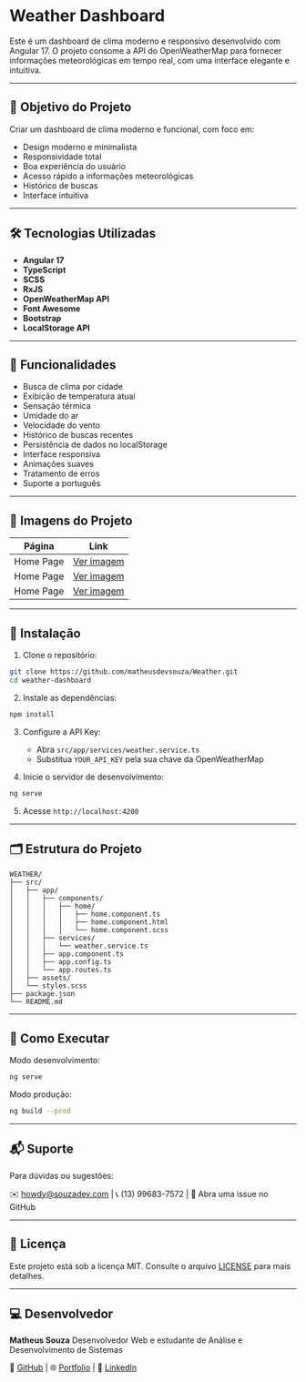 # Weather Dashboard

Este é um dashboard de clima moderno e responsivo desenvolvido com Angular 17. O projeto consome a API do OpenWeatherMap para fornecer informações meteorológicas em tempo real, com uma interface elegante e intuitiva.

---

## 🧠 Objetivo do Projeto

Criar um dashboard de clima moderno e funcional, com foco em:

- Design moderno e minimalista
- Responsividade total
- Boa experiência do usuário
- Acesso rápido a informações meteorológicas
- Histórico de buscas
- Interface intuitiva

---

## 🛠️ Tecnologias Utilizadas

- **Angular 17**
- **TypeScript**
- **SCSS**
- **RxJS**
- **OpenWeatherMap API**
- **Font Awesome**
- **Bootstrap**
- **LocalStorage API**

---

## 🧪 Funcionalidades

- Busca de clima por cidade
- Exibição de temperatura atual
- Sensação térmica
- Umidade do ar
- Velocidade do vento
- Histórico de buscas recentes
- Persistência de dados no localStorage
- Interface responsiva
- Animações suaves
- Tratamento de erros
- Suporte a português

---

## 📸 Imagens do Projeto

| Página        | Link                                                                 |
|---------------|----------------------------------------------------------------------|
| Home Page     | [Ver imagem](http://souzadev.com/wp-content/uploads/2025/05/clima-1.png) |
| Home Page     | [Ver imagem](http://souzadev.com/wp-content/uploads/2025/05/clima-2.png) |
| Home Page     | [Ver imagem](http://souzadev.com/wp-content/uploads/2025/05/clima-3.png) |

---

## 🚀 Instalação

1. Clone o repositório:
```bash
git clone https://github.com/matheusdevsouza/Weather.git
cd weather-dashboard
```

2. Instale as dependências:
```bash
npm install
```

3. Configure a API Key:
   - Abra `src/app/services/weather.service.ts`
   - Substitua `YOUR_API_KEY` pela sua chave da OpenWeatherMap

4. Inicie o servidor de desenvolvimento:
```bash
ng serve
```

5. Acesse `http://localhost:4200`

---

## 🗂️ Estrutura do Projeto
```
WEATHER/
├── src/
│   ├── app/
│   │   ├── components/
│   │   │   ├── home/
│   │   │   │   ├── home.component.ts
│   │   │   │   ├── home.component.html
│   │   │   │   └── home.component.scss
│   │   ├── services/
│   │   │   └── weather.service.ts
│   │   ├── app.component.ts
│   │   ├── app.config.ts
│   │   └── app.routes.ts
│   ├── assets/
│   └── styles.scss
├── package.json
└── README.md
```

---

## 🧪 Como Executar

Modo desenvolvimento:
```bash
ng serve
```

Modo produção:
```bash
ng build --prod
```

---

## 📬 Suporte

Para dúvidas ou sugestões:

✉️ howdy@souzadev.com | 📞 (13) 99683-7572 | 🐛 Abra uma issue no GitHub

---

## 📄 Licença

Este projeto está sob a licença MIT. Consulte o arquivo [LICENSE](LICENSE) para mais detalhes.

---

## 💻 Desenvolvedor

**Matheus Souza**
Desenvolvedor Web e estudante de Análise e Desenvolvimento de Sistemas

🔗 [GitHub](https://github.com/matheusdevsouza/) | 🌐 [Portfolio](https://www.souzadev.com) | 🏢 [LinkedIn](https://www.linkedin.com/in/matheusouzadev/)
